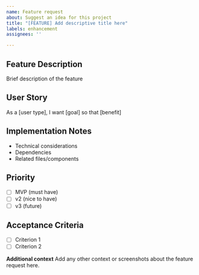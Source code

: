 ```yaml
---
name: Feature request
about: Suggest an idea for this project
title: "[FEATURE] Add descriptive title here"
labels: enhancement
assignees: ''

---
```


## Feature Description
Brief description of the feature

## User Story
As a [user type], I want [goal] so that [benefit]

## Implementation Notes
- Technical considerations
- Dependencies
- Related files/components

## Priority
- [ ] MVP (must have)
- [ ] v2 (nice to have)
- [ ] v3 (future)

## Acceptance Criteria
- [ ] Criterion 1
- [ ] Criterion 2

**Additional context**
Add any other context or screenshots about the feature request here.
